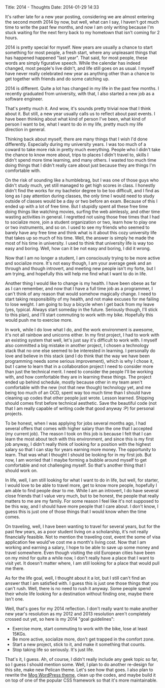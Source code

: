 Title: 2014 - Thoughts
Date: 2014-01-29 14:33

It's rather late for a new year posting, considering we are almost entering the second month 2014 by now, but well, what can I say, I haven't got much time to write the past few months, and now I am only writing because I'm stuck waiting for the next ferry back to my hometown that isn't coming for 2 hours.

2014 is pretty special for myself. New years are usually a chance to start something for most people, a fresh start, where any unpleasant things that has happened happened "last year". That said, for most people, these words are simply figurative speech. While the calendar has indeed changed, most people's live didn't, and life still goes on as usual. I myself have never really celebrated new year as anything other than a chance to get together with friends and do some catching up.

2014 is different. Quite a lot has changed in my life in the past few months. I recently graduated from university, with that, I also started a new job as a software engineer.

That's pretty much it. And wow, it's sounds pretty trivial now that I think about it. But still, a new year usually calls us to reflect about past events. I have been thinking about what kind of person I've been, what kind of person I want to be, what I want to do in my life, pretty much my life direction in general.

Thinking back about myself, there are many things that I wish I'd done differently. Especially during my university years. I was too much of a coward to take more risk in pretty much everything. People who I didn't take the chance to know more about, trips to places I didn't travel to, skills I didn't spend more time learning, and many others. I wasted too much time doing things that I didn't really care about just because they are things I'm comfortable with.

On the risk of sounding like a humblebrag, but I was one of those guys who didn't study much, yet still managed to get high scores in class. I honestly didn't find the works for my bachelor degree to be too difficult, and I find as long as I pay attention during classes, the only time I would need to study outside of classes would be a day or two before an exam. Because of this I ended up with a lot of free time. But I stupidly spent all these free time doing things like watching movies, surfing the web aimlessly, and other time wasting activities in general. I regretted not using those free times that I had to socialize more, join a student organization or two, learn how to play one or two instruments, and so on. I used to see my friends who seemed to barely have any free time and think what is it about this cozy university life that takes up so much of his time. Well, the answer is simply he made the most of his time in university. I used to think that university life is way too easy and boring. Well, how can it be not easy and boring, I did it wrong.

Now that I am no longer a student, I am consciously trying to be more active and socialize more. It's not easy though, I am your average geek and an through and though introvert, and meeting new people isn't my forte, but I am trying, and hopefully this will help me find what I want to do in life.

Another thing I would like to change is my health. I have been obese as far as I can remember, and now that I have a full time job as a programmer, I can't think of any reason that would somehow magically change. I need to start taking responsibility of my health, and not make excuses for me failing to lose weight. I am going to buy a bicycle when I get back from my leave (yes, typical. Always start someday in the future. Seriously though, I'll stick to this plan), and I'll start commuting to work with my bike. Hopefully this would push me to exercise more.

In work, while I do love what I do, and the work environment is awesome, it's not all rainbow and unicorns either. In my first project, I had to work with an existing system that well, let's just say it's difficult to work with. I myself also committed a big mistake in another project, I chosen a technology stack that no one else seemed to be interested in learning. I personally do love and believe in this stack (and I do think that the way we have been programming needs some serious improvement), which is why I chose it, but I came to learn that in a collaboration project I need to consider more than just the technical merit. I need to consider the people I'll be working with, and how comfortable they are in learning these things. The project ended up behind schedule, mostly because other in my team aren't comfortable with the new (not that new though) technology yet, and me being too much of an OCD, spent way too much time than I should have cleaning up codes that other people just wrote. Lesson learned. Shipping should comes first before technical aesthetic. Save the beautiful code (not that I am really capable of writing code that good anyway :P) for personal projects.

To be honest, when I was applying for jobs several months ago, I had several offers that comes with higher salary than the one that I accepted (my current job). The reason I took on this job is because I felt that I can learn the most about tech with this environment, and since this is my first job anyway, I didn't really think of looking for a position with the highest salary so that I can stay for years earning more money. The opportunity to learn. That was what I thought I should be looking for in my first job. But now, I am worried that I maybe forming a bubble around myself to get comfortable and not challenging myself. So that's another thing that I should work on.

In life, well, I am still looking for what I want to do in life, but well, for starter, I would love to be able to travel more, get to know more people, hopefully I am able to find people dear to me. While I am an introvert, I do have several close friends that I value very much, but to be honest, the people that really matters to me are my family. For some reason I feel like it's not supposed to be this way, and I should have more people that I care about. I don't know, I guess this is just one of those things that I would know when the time comes.

On traveling, well, I have been wanting to travel for several years, but for the past few years, as a poor student living on a scholarship, it's not really financially feasible. Not to mention the traveling cost, event the some of visa application fee would've cost me a month's living cost. Now that I am working and earning a salary, I hope to be able to save up some money and travel somewhere. Even though visiting the old European cities have been on my mind for quite a while now, I don't really have a place that I want to visit yet. It doesn't matter where, I am still looking for a place that would pull me there.

As for the life goal, well, I thought about it a lot, but I still can't find an answer that I am satisfied with. I guess this is just one those things that you can't rush. Well, there is no need to rush it anyway. Some people spend their whole life looking for a destination without finding one, maybe there isn't one.

Well, that's goes for my 2014 reflection. I don't really want to make another new year's resolution as my 2012 and 2013 resolution aren't completely crossed out yet, so here is my 2014 "goal guidelines":

* Exercise more, start commuting to work with the bike, lose at least 15KGs.
* Be more active, socialize more, don't get trapped in the comfort zone.
* Start a new project, stick to it, and make it something that counts.
* Stop taking life so seriously. It's just life.

That's it, I guess. Ah, of course, I didn't really include any geek topic so far, so I guess I should mention some. Well, I plan to do another re-design for this site, make new Pelican theme. Let's see how that goes. I also plan to rewrite the [Mog WordPress theme](https://github.com/hdra/WP_Mog), clean up the codes, and maybe build it on top of one of the popular CSS framework so that it's more maintainable.
